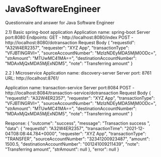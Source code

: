 # JavaSoftwareEngineer
Questionnaire and answer for Java Software Engineer

2.1)  Basic spring-boot application
Application name: spring-boot
Server port:8080
Endpoints:
GET - http://localhost:8080/index
POST - http://localhost:8080/dotransaction 
Request Body
{
"requestId": "A32W4ER2357",
"requester": "XYZ App",
"transactionType": "VFJBTlNGRVI=",
"sourceAccountNumber": "MzIzNDEyMDA5MjM0ODc=",
"strAmount": "MTUwMC41MA==",
"destinationAccountNumber": "MDAxMjQxMDA5MjExNDM5",
"note": "Transferring amount"
}

2.2 ) Microservice
Application name: discovery-server
Server port: 8761
URL: http://localhost:8761/

Application name: transaction-service
Server port:8084
POST - http://localhost:8084/transaction-service/dotransaction
Request Body
{
"requestId": "A32W4ER2357",
"requester": "XYZ App",
"transactionType": "VFJBTlNGRVI=",
"sourceAccountNumber": "MzIzNDEyMDA5MjM0ODc=",
"strAmount": "MTUwMC41MA==",
"destinationAccountNumber": "MDAxMjQxMDA5MjExNDM5",
"note": "Transferring amount"
}


Response: 
{
    "outcome": "success",
    "message": "Transaction success ",
    "data": {
        "requestId": "A32W4ER2357",
        "transactionTime": "2021-12-04T08:08:44.784+0000",
        "requester": "XYZ App",
        "transactionType": "TRANSFER",
        "sourceAccountNumber": "32341200923487",
        "amount": 1500.5,
        "destinationAccountNumber": "001241009211439",
        "note": "Transferring amount",
        "strAmount": null
    },
    "error": null
}
